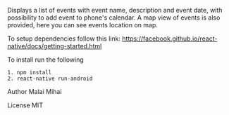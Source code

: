 Displays a list of events with event name, description and event date, 
with possibility to add event to phone's calendar. A map view of events 
is also provided, here you can see events location on map.

To setup dependencies follow this link:
https://facebook.github.io/react-native/docs/getting-started.html

To install run the following
```text
1. npm install
2. react-native run-android
```

Author Malai Mihai

License MIT